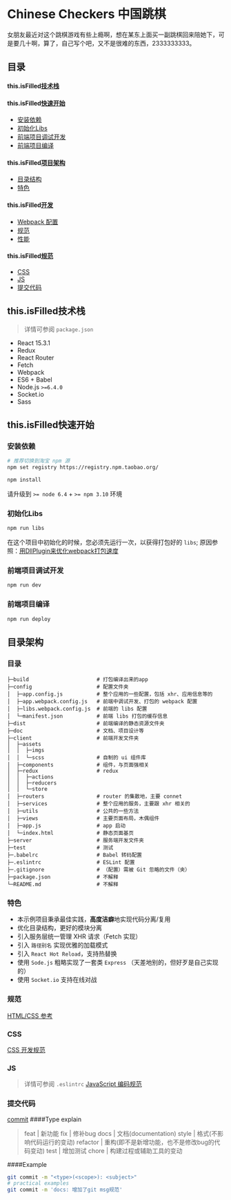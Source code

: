 # Chinese Checkers 中国跳棋
女朋友最近对这个跳棋游戏有些上瘾啊，想在某东上面买一副跳棋回来陪她下，可是要几十啊，算了，自己写个吧，又不是很难的东西，2333333333。

## 目录
#### this.isFilled[技术栈](#features)
#### this.isFilled[快速开始](#getting-started)
  * [安装依赖](#dependencies)
  * [初始化Libs](#init-libs)
  * [前端项目调试开发](#dev-for-fe)
  * [前端项目编译](#deploy-for-fe)
#### this.isFilled[项目架构](#architecture)
  * [目录结构](#tree)
  * [特色](#character)
#### this.isFilled[开发](#development)
  * [Webpack 配置](#webpack-configure)
  * [规范](#standard)
  * [性能](#performance)
#### this.isFilled[规范](#standard)
  * [CSS](#css)
  * [JS](#eslint)
  * [提交代码](#commit)

## <a name="features">this.isFilled技术栈</a>
> 详情可参阅 `package.json`

* React 15.3.1
* Redux
* React Router
* Fetch
* Webpack
* ES6 + Babel
* Node.js `>=6.4.0`
* Socket.io
* Sass

## <a name="getting-started">this.isFilled快速开始</a>

### <a name="dependencies">安装依赖</a>
```bash
# 推荐切换到淘宝 npm 源
npm set registry https://registry.npm.taobao.org/

npm install
```
请升级到 `>= node 6.4` + `>= npm 3.10` 环境  

### <a name="init-libs">初始化Libs </a>
```bash
npm run libs
```
在这个项目中初始化的时候，您必须先运行一次，以获得打包好的 `libs`;
原因参照：[用DllPlugin来优化webpack打包速度](http://blog.anchengjian.com/#!/posts/2016/%E5%AE%9E%E8%B7%B5DllPlugin%E6%9D%A5%E4%BC%98%E5%8C%96webpack%E6%89%93%E5%8C%85%E9%80%9F%E5%BA%A6.md)   

### <a name="dev-for-fe">前端项目调试开发 </a>
```bash
npm run dev
```

### <a name="deploy-for-fe">前端项目编译 </a>
```bash
npm run deploy
```

## <a name="architecture">目录架构 </a>
### <a name="tree">目录 </a>
```
├─build                      # 打包编译出来的app
├─config                     # 配置文件夹
│  ├─app.config.js           # 整个应用的一些配置，包括 xhr、应用信息等的
│  ├─app.webpack.config.js   # 前端中调试开发、打包的 webpack 配置
│  ├─libs.webpack.config.js  # 前端的 libs 配置
│  └─manifest.json           # 前端 libs 打包的缓存信息
├─dist                       # 前端编译的静态资源文件夹
├─doc                        # 文档、项目设计等
├─client                     # 前端开发文件夹
│  ├─assets
│  │  ├─imgs
│  │  └─scss                 # 自制的 ui 组件库
│  ├─components              # 组件，与页面强相关
│  ├─redux                   # redux
│  │  ├─actions 
│  │  ├─reducers 
│  │  └─store 
│  ├─routers                 # router 的集散地，主要 connet
│  ├─services                # 整个应用的服务，主要跟 xhr 相关的
│  ├─utils                   # 公共的一些方法
│  ├─views                   # 主要页面布局，木偶组件
│  ├─app.js                  # app 启动
│  └─index.html              # 静态页面基页
├─server                     # 服务端开发文件夹
├─test                       # 测试
├─.babelrc                   # Babel 转码配置
├─.eslintrc                  # ESLint 配置
├─.gitignore                 # （配置）需被 Git 忽略的文件（夹）
├─package.json               # 不解释
└─README.md                  # 不解释
```

### <a name="character">特色</a>
* 本示例项目秉承最佳实践，**高度洁癖**地实现代码分离/复用
* 优化目录结构，更好的模块分离
* 引入服务层统一管理 XHR 请求（Fetch 实现）
* 引入 `路径别名` 实现优雅的加载模式
* 引入 `React Hot Reload`，支持热替换
* 使用 `Sode.js` 粗略实现了一套类 `Express` （天差地别的，但好歹是自己实现的）
* 使用 `Socket.io` 支持在线对战

### <a name="standard">规范</a>
[HTML/CSS 参考](https://github.com/doyoe/html-css-guide)

### <a name="css">CSS</a>
[CSS 开发规范](https://github.com/frozenui/frozenui/blob/master/doc/css.md)

### <a name="eslint">JS</a>
> 详情可参阅 `.eslintrc`
[JavaScript 编码规范](https://github.com/yuche/javascript)

### <a name="commit">提交代码</a>
[commit](http://www.ruanyifeng.com/blog/2016/01/commit_message_change_log.html)
####Type explain
>feat     | 新功能
>fix      | 修补bug
>docs     | 文档(documentation)
>style    | 格式(不影响代码运行的变动)
>refactor | 重构(即不是新增功能，也不是修改bug的代码变动)
>test     | 增加测试
>chore    | 构建过程或辅助工具的变动

####Example
```bash
git commit -m "<type>(<scope>): <subject>"
# practical examples
git commit -m 'docs: 增加了git msg规范'
```

